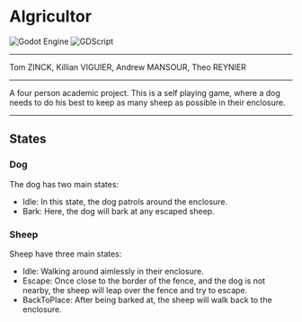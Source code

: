 # AIgricultor

![Godot Engine](https://img.shields.io/badge/GODOT-%23FFFFFF.svg?style=for-the-badge&logo=godot-engine)
![GDScript](https://img.shields.io/badge/GDScript-%2374267B.svg?style=for-the-badge&logo=godotengine&logoColor=white)

---

Tom ZINCK, Killian VIGUIER, Andrew MANSOUR, Theo REYNIER

---

A four person academic project.
This is a self playing game, where a dog needs to do his best to keep as many sheep as possible in their enclosure.

---

## States

### Dog


The dog has two main states:
* Idle: In this state, the dog patrols around the enclosure.
* Bark: Here, the dog will bark at any escaped sheep.

### Sheep

Sheep have three main states:
* Idle: Walking around aimlessly in their enclosure.
* Escape: Once close to the border of the fence, and the dog is not nearby, the sheep will leap over the fence and try to escape.
* BackToPlace: After being barked at, the sheep will walk back to the enclosure.
